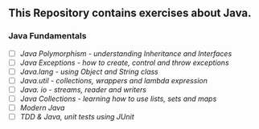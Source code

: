 ## This Repository contains exercises about Java.

### Java Fundamentals

- [ ] _Java Polymorphism - understanding Inheritance and Interfaces_
- [ ] _Java Exceptions - how to create, control and throw exceptions_
- [ ] _Java.lang - using Object and String class_
- [ ] _Java.util - collections, wrappers and lambda expression_
- [ ] _Java. io - streams, reader and writers_
- [ ] _Java Collections - learning how to use lists, sets and maps_
- [ ] _Modern Java_
- [ ] _TDD & Java, unit tests using JUnit_
